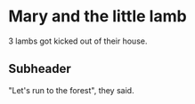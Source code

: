 # Mary and the little lamb

3 lambs got kicked out of their house.

## Subheader

"Let's run to the forest", they said.
